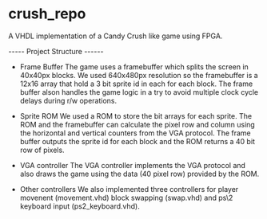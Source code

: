 # crush_repo
  A VHDL implementation of a Candy Crush like game using FPGA.

  ----- Project Structure ------

- Frame Buffer
The game uses a framebuffer which splits the screen in 40x40px blocks. We used 640x480px resolution so the framebuffer is a 12x16 array
that hold a 3 bit sprite id in each for each block. The frame buffer alson handles the game logic in a try to avoid multiple clock cycle 
delays during r/w operations.

- Sprite ROM
We used a ROM to store the bit arrays for each sprite. The ROM and the framebuffer can calculate the pixel row and column using the horizontal and vertical 
counters from the VGA protocol. The frame buffer outputs the sprite id for each block and the ROM returns a 40 bit row of pixels.

- VGA controller
The VGA controller implements the VGA protocol and also draws the game using the data (40 pixel row) provided by the ROM.

- Other controllers 
We also implemented three controllers for player movenent (movement.vhd) block swapping (swap.vhd) and ps\2 keyboard input (ps2_keyboard.vhd).
